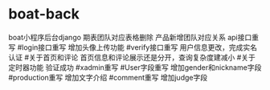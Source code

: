 # boat-back
boat小程序后台django
期表团队对应表格删除
产品新增团队对应关系
api接口重写
#login接口重写
增加头像上传功能
#verify接口重写
用户信息更改，完成实名认证
#关于首页和评论
首页信息和评论展示还是分开，查询复杂度建减小
#关于定时器功能
验证成功
#xadmin重写
#User字段重写
增加gender和nickname字段
#production重写
增加文字介绍
#comment重写
增加judge字段
